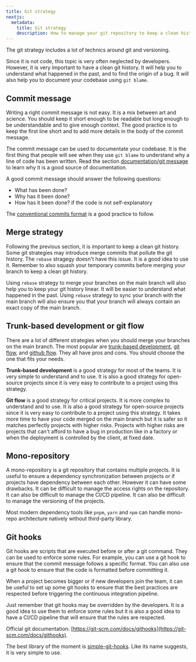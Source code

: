 ```yaml
---
title: Git strategy
nextjs:
  metadata:
    title: Git strategy
    description: How to manage your git repository to keep a clean history
---
```


The git strategy includes a lot of technics around git and versioning.

Since it is not code, this topic is very often neglected by developers. However, it is very important to have a clean git history. It will help you to understand what happened in the past, and to find the origin of a bug. It will also help you to document your codebase using `git blame`.

## Commit message

Writing a right commit message is not easy. It is a mix between art and science. You should keep it short enough to be readable but long enough to be understandable and to give enough context. The good practice is to keep the first line short and to add more details in the body of the commit message.

The commit message can be used to documentate your codebase. It is the first thing that people will see when they use `git blame` to understand why a line of code has been written. Read the section [documentation/git message](../documentation) to learn why it is a good source of documentation.

A good commit message should answer the following questions:

- What has been done?
- Why has it been done?
- How has it been done? if the code is not self-explanatory

The [conventional commits format](https://www.conventionalcommits.org/en/v1.0.0/) is a good practice to follow.

## Merge strategy

Following the previous section, it is important to keep a clean git history. Some git strategies may introduce merge commits that pollute the git history. The `rebase` stragegy doesn't have this issue. It is a good idea to use it. Remember to also squash your temporary commits before merging your branch to keep a clean git history.

Using `rebase` strategy to merge your branches on the main branch will also help you to keep your git history linear. It will be easier to understand what happened in the past. Using `rebase` strategy to sync your branch with the main branch will also ensure you that your branch will always contain an exact copy of the main branch.

## Trunk-based development or git flow

There are a lot of different strategies when you should merge your branches on the main branch. The most popular are [trunk-based development](https://trunkbaseddevelopment.com/), [git flow](https://nvie.com/posts/a-successful-git-branching-model/), and [github flow](https://guides.github.com/introduction/flow/). They all have pros and cons. You should choose the one that fits your needs.

**Trunk-based development** is a good strategy for most of the teams. It is very simple to understand and to use. It is also a good strategy for open-source projects since it is very easy to contribute to a project using this strategy.

**Git flow** is a good strategy for critical projects. It is more complex to understand and to use. It is also a good strategy for open-source projects since it is very easy to contribute to a project using this strategy. It takes more time to have your code merged on the main branch but it is safer so it matches perfectly projects with higher risks. Projects with higher risks are projects that can't afford to have a bug in production like in a factory or when the deployment is controlled by the client, at fixed date.

## Mono-repository

A mono-repository is a git repository that contains multiple projects. It is useful to ensure a dependency synchronization between projects or if projects have dependency between each other. However it can have some drawbacks. It can be difficult to manage the access rights on the repository. It can also be difficult to manage the CI/CD pipeline. It can also be difficult to manage the versioning of the projects.

Most modern dependency tools like `pnpm`, `yarn` and `npm` can handle mono-repo architecture natively without third-party library.

## Git hooks

Git hooks are scripts that are executed before or after a git command. They can be used to enforce some rules. For example, you can use a git hook to ensure that the commit message follows a specific format. You can also use a git hook to ensure that the code is formatted before committing it.

When a project becomes bigger or if new developers join the team, it can be useful to set up some git hooks to ensure that the best practices are respected before triggering the continuous integration pipeline.

Just remember that git hooks may be overridden by the developers. It is a good idea to use them to enforce some rules but it is also a good idea to have a CI/CD pipeline that will ensure that the rules are respected.

Official git documentation: [https://git-scm.com/docs/githooks](https://git-scm.com/docs/githooks).

The best library of the moment is [simple-git-hooks](https://github.com/toplenboren/simple-git-hooks). Like its name suggests, it is very simple to use.
